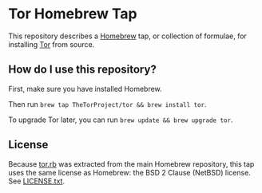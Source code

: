 # Tor Homebrew Tap

This repository describes a [Homebrew](https://github.com/Homebrew/homebrew) tap, or collection of formulae, for installing [Tor](https://www.torproject.org/) from source.

## How do I use this repository?

First, make sure you have installed Homebrew.

Then run `brew tap TheTorProject/tor && brew install tor`.

To upgrade Tor later, you can run `brew update && brew upgrade tor`.

## License

Because [tor.rb](tor.rb) was extracted from the main Homebrew repository, this tap uses the same license as Homebrew: the BSD 2 Clause (NetBSD) license.
See [LICENSE.txt](LICENSE.txt).
